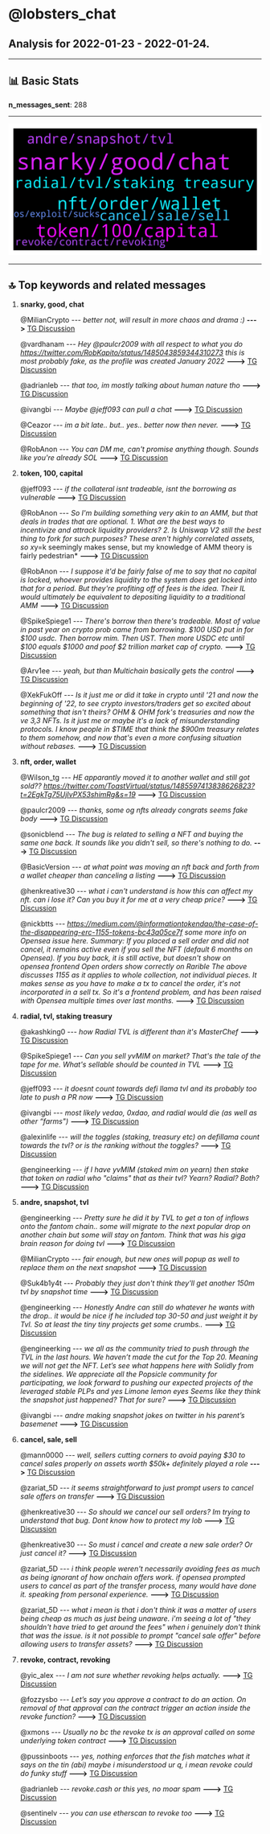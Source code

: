 # **@lobsters_chat**
 ## Analysis for **2022-01-23** - **2022-01-24**.

---

## 📊 **Basic Stats**

**n_messages_sent**: 288

---
![wordcloud](lobsters_chat_1Days_wordcloud.png)

---


## 🔝 **Top keywords and related messages**

1. **snarky, good, chat**

    @MilianCrypto --- *better not, will result in more chaos and drama :)* **--->** [TG Discussion](https://t.me/lobsters_chat/318131)

    @vardhanam --- *Hey @paulcr2009 with all respect to what you do  https://twitter.com/RobKapito/status/1485043859344310273  this is most probably fake, as the profile was created January 2022* **--->** [TG Discussion](https://t.me/lobsters_chat/318085)

    @adrianleb --- *that too, im mostly talking about human nature tho* **--->** [TG Discussion](https://t.me/lobsters_chat/318150)

    @ivangbi --- *Maybe @jeff093 can pull a chat* **--->** [TG Discussion](https://t.me/lobsters_chat/318034)

    @Ceazor --- *im a bit late.. but.. yes.. better now then never.* **--->** [TG Discussion](https://t.me/lobsters_chat/318035)

    @RobAnon --- *You can DM me, can't promise anything though. Sounds like you're already SOL* **--->** [TG Discussion](https://t.me/lobsters_chat/317983)

2. **token, 100, capital**

    @jeff093 --- *if the collateral isnt tradeable, isnt the borrowing as vulnerable* **--->** [TG Discussion](https://t.me/lobsters_chat/318164)

    @RobAnon --- *So I'm building something very akin to an AMM, but that deals in trades that are optional.  1. What are the best ways to incentivize and attrack liquidity providers? 2. Is Uniswap V2 still the best thing to fork for such purposes? These aren't highly correlated assets, so x*y=k seemingly makes sense, but my knowledge of AMM theory is fairly pedestrian* **--->** [TG Discussion](https://t.me/lobsters_chat/317966)

    @RobAnon --- *I suppose it'd be fairly false of me to say that no capital is locked, whoever provides liquidity to the system does get locked into that for a period. But they're profiting off of fees is the idea. Their IL would ultimately be equivalent to depositing liquidity to a traditional AMM* **--->** [TG Discussion](https://t.me/lobsters_chat/318014)

    @SpikeSpiege1 --- *There's borrow then there's tradeable. Most of value in past year on crypto prob came from borrowing. $100 USD put in for $100 usdc. Then borrow mim. Then UST. Then more USDC etc until $100 equals $1000 and poof $2 trillion market cap of crypto.* **--->** [TG Discussion](https://t.me/lobsters_chat/318163)

    @Arv1ee --- *yeah, but than Multichain basically gets the control* **--->** [TG Discussion](https://t.me/lobsters_chat/318226)

    @XekFukOff --- *Is it just me or did it take in crypto until '21 and now the beginning of '22, to see crypto investors/traders get so excited about something that isn't theirs?  OHM & OHM fork's treasuries and now the ve 3,3 NFTs. Is it just me or maybe it's a lack of misunderstanding protocols. I know people in $TIME that think the $900m treasury relates to them somehow, and now that's even a more confusing situation without rebases.* **--->** [TG Discussion](https://t.me/lobsters_chat/318251)

3. **nft, order, wallet**

    @Wilson_tg --- *HE apparantly moved it to another wallet and still got sold?? https://twitter.com/ToastVirtual/status/1485597413838626823?t=2EgkTg75UjIvPX53shimRg&s=19* **--->** [TG Discussion](https://t.me/lobsters_chat/318430)

    @paulcr2009 --- *thanks, some og nfts already congrats seems fake body* **--->** [TG Discussion](https://t.me/lobsters_chat/318088)

    @sonicblend --- *The bug is related to selling a NFT and buying the same one back. It sounds like you didn't sell, so there's nothing to do.* **--->** [TG Discussion](https://t.me/lobsters_chat/318316)

    @BasicVersion --- *at what point was moving an nft back and forth from a wallet cheaper than canceling a listing* **--->** [TG Discussion](https://t.me/lobsters_chat/318372)

    @henkreative30 --- *what i can't understand is how this can affect my nft. can i lose it? Can you buy it for me at a very cheap price?* **--->** [TG Discussion](https://t.me/lobsters_chat/318331)

    @nickbtts --- *https://medium.com/@informationtokendao/the-case-of-the-disappearing-erc-1155-tokens-bc43a05ce7f  some more info on Opensea issue here.  Summary:  If you placed a sell order and did not cancel, it remains active even if you sell the NFT (default 6 months on Opensea). If you buy back, it is still active, but *doesn't show on opensea frontend* Open orders show correctly on Rarible  The above discusses 1155 as it applies to whole collection, not individual pieces. It makes sense as you have to make a tx to cancel the order, it's not incorporated in a sell tx. So it's a frontend problem, and has been raised with Opensea multiple times over last months.* **--->** [TG Discussion](https://t.me/lobsters_chat/318300)

4. **radial, tvl, staking treasury**

    @akashking0 --- *how Radial TVL is different than it's MasterChef* **--->** [TG Discussion](https://t.me/lobsters_chat/318052)

    @SpikeSpiege1 --- *Can you sell yvMIM on market? That's the tale of the tape for me. What's sellable should be counted in TVL* **--->** [TG Discussion](https://t.me/lobsters_chat/318159)

    @jeff093 --- *it doesnt count towards defi llama tvl and its probably too late to push a PR now* **--->** [TG Discussion](https://t.me/lobsters_chat/318098)

    @ivangbi --- *most likely vedao, 0xdao, and radial would die (as well as other “farms")* **--->** [TG Discussion](https://t.me/lobsters_chat/318132)

    @alexinlife --- *will the toggles (staking, treasury etc) on defillama count towards the tvl? or is the ranking without the toggles?* **--->** [TG Discussion](https://t.me/lobsters_chat/318061)

    @engineerking --- *if I have yvMIM (staked mim on yearn) then stake that token on radial who "claims" that as their tvl? Yearn? Radial? Both?* **--->** [TG Discussion](https://t.me/lobsters_chat/318151)

5. **andre, snapshot, tvl**

    @engineerking --- *Pretty sure he did it by TVL to get a ton of inflows onto the fantom chain.. some will migrate to the next popular drop on another chain but some will stay on fantom.  Think that was his giga brain reason for doing tvl* **--->** [TG Discussion](https://t.me/lobsters_chat/318221)

    @MilianCrypto --- *fair enough, but new ones will popup as well to replace them on the next snapshot* **--->** [TG Discussion](https://t.me/lobsters_chat/318136)

    @Suk4b1y4t --- *Probably they just don't think they'll get another 150m tvl by snapshot time* **--->** [TG Discussion](https://t.me/lobsters_chat/318220)

    @engineerking --- *Honestly Andre can still do whatever he wants with the drop.. it would be nice if he included top 30-50 and just weight it by Tvl. So at least the tiny tiny projects get some crumbs..* **--->** [TG Discussion](https://t.me/lobsters_chat/318218)

    @engineerking --- *we all as the community tried to push through the TVL in the last hours.  We haven’t made the cut for the Top 20.  Meaning we will not get the NFT.   Let’s see what happens here with Solidly from the sidelines.   We appreciate all the Popsicle community for participating, we look forward to pushing our expected projects of the leveraged stable PLPs and yes Limone lemon eyes    Seems like they think the snapshot just happened? That for sure?* **--->** [TG Discussion](https://t.me/lobsters_chat/318214)

    @ivangbi --- *andre making snapshot jokes on twitter in his parent’s basemenet* **--->** [TG Discussion](https://t.me/lobsters_chat/318222)

6. **cancel, sale, sell**

    @mann0000 --- *well, sellers cutting corners to avoid paying $30 to cancel sales properly on assets worth $50k+ definitely played a role* **--->** [TG Discussion](https://t.me/lobsters_chat/318383)

    @zariat_5D --- *it seems straightforward to just prompt users to cancel sale offers on transfer* **--->** [TG Discussion](https://t.me/lobsters_chat/318415)

    @henkreative30 --- *So should we cancel our sell orders? Im trying to understand that bug. Dont know how to protect my  lob* **--->** [TG Discussion](https://t.me/lobsters_chat/318311)

    @henkreative30 --- *So must i cancel and create a new sale order? Or just cancel it?* **--->** [TG Discussion](https://t.me/lobsters_chat/318314)

    @zariat_5D --- *i think people weren't necessarily avoiding fees as much as being ignorant of how onchain offers work. if opensea prompted users to cancel as part of the transfer process, many would have done it. speaking from personal experience.* **--->** [TG Discussion](https://t.me/lobsters_chat/318392)

    @zariat_5D --- *what i mean is that i don't think it was a matter of users being cheap as much as just being unaware. i'm seeing a lot of "they shouldn't have tried to get around the fees" when i genuinely don't think that was the issue.   is it not possible to prompt "cancel sale offer" before allowing users to transfer assets?* **--->** [TG Discussion](https://t.me/lobsters_chat/318399)

7. **revoke, contract, revoking**

    @yic_alex --- *I am not sure whether revoking helps actually.* **--->** [TG Discussion](https://t.me/lobsters_chat/318322)

    @fozzysbo --- *Let’s say you approve a contract to do an action. On removal of that approval can the contract trigger an action inside the revoke function?* **--->** [TG Discussion](https://t.me/lobsters_chat/318456)

    @xmons --- *Usually no bc the revoke tx is an approval called on some underlying token contract* **--->** [TG Discussion](https://t.me/lobsters_chat/318458)

    @pussinboots --- *yes, nothing enforces that the fish matches what it says on the tin (abi) maybe i misunderstood ur q, i mean revoke could do funky stuff* **--->** [TG Discussion](https://t.me/lobsters_chat/318457)

    @adrianleb --- *revoke.cash or this yes, no moar spam* **--->** [TG Discussion](https://t.me/lobsters_chat/318350)

    @sentinelv --- *you can use etherscan to revoke too* **--->** [TG Discussion](https://t.me/lobsters_chat/318347)


